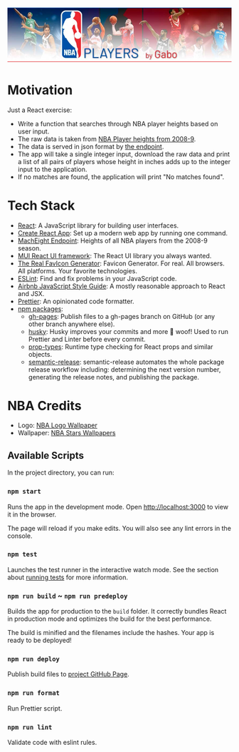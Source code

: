 <h1 align="center">
  <img src="assets/readme-header.jpg" alt="NBA Players by Gabo" />
</h1>

# Motivation

Just a React exercise:

- Write a function that searches through NBA player heights based on user input.
- The raw data is taken from [NBA Player heights from 2008-9](https://www.openintro.org/data/index.php?data=nba_heights).
- The data is served in json format by [the endpoint](https://mach-eight.uc.r.appspot.com/).
- The app will take a single integer input, download the raw data and print a list of all pairs of players whose height
  in inches adds up to the integer input to the application.
- If no matches are found, the application will print "No matches found".

# Tech Stack

- [React](https://reactjs.org/): A JavaScript library for building user interfaces.
- [Create React App](https://github.com/facebook/create-react-app): Set up a modern web app by running one command.
- [MachEight Endpoint](https://mach-eight.uc.r.appspot.com/): Heights of all NBA players from the 2008-9 season.
- [MUI React UI framework](https://mui.com/): The React UI library you always wanted.
- [The Real FavIcon Generator](https://realfavicongenerator.net/): Favicon Generator. For real. All browsers. All
  platforms. Your favorite technologies.
- [ESLint](https://eslint.org/): Find and fix problems in your JavaScript code.
- [Airbnb JavaScript Style Guide](https://airbnb.io/javascript/react/): A mostly reasonable approach to React and JSX.
- [Prettier](https://prettier.io/): An opinionated code formatter.
- [npm packages](https://www.npmjs.com/):
    - [gh-pages](https://www.npmjs.com/package/gh-pages): 
      Publish files to a gh-pages branch on GitHub (or any other branch anywhere else).
    - [husky](https://www.npmjs.com/package/husky):
      Husky improves your commits and more 🐶 woof! Used to run Prettier and Linter before every commit.
    - [prop-types](https://www.npmjs.com/package/prop-types):
      Runtime type checking for React props and similar objects.
    - [semantic-release](https://www.npmjs.com/package/semantic-release):
      semantic-release automates the whole package release workflow including: determining the next version number,
      generating the release notes, and publishing the package.

# NBA Credits

- Logo: [NBA Logo Wallpaper](https://wallpapersafari.com/nba-logo-wallpaper-border/)
- Wallpaper: [NBA Stars Wallpapers](https://wallpaperaccess.com/nba-stars)

## Available Scripts

In the project directory, you can run:

### `npm start`

Runs the app in the development mode.
Open [http://localhost:3000](http://localhost:3000) to view it in the browser.

The page will reload if you make edits.
You will also see any lint errors in the console.

### `npm test`

Launches the test runner in the interactive watch mode.
See the section about [running tests](https://facebook.github.io/create-react-app/docs/running-tests) for more information.

### `npm run build` ~ `npm run predeploy`

Builds the app for production to the `build` folder.
It correctly bundles React in production mode and optimizes the build for the best performance.

The build is minified and the filenames include the hashes.
Your app is ready to be deployed!

### `npm run deploy`

Publish build files to [project GitHub Page](https://gabrielizalo.github.io/starwars-planets/).

### `npm run format`

Run Prettier script.

### `npm run lint`

Validate code with eslint rules.
